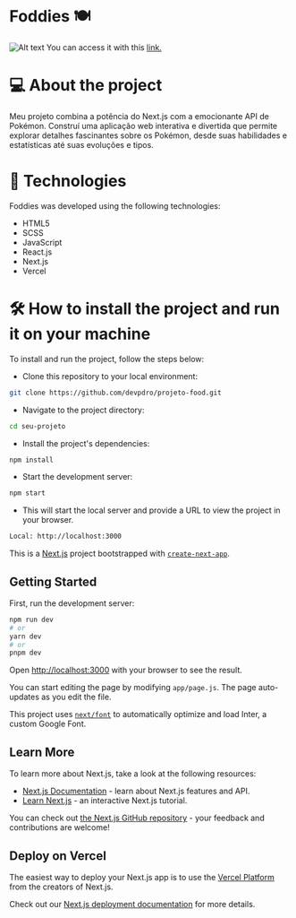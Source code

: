 # Foddies 🍽️
![Alt text](images/readme/post1.png)
You can access it with this [link.](https://projeto-food-two.vercel.app/)
# 💻 About the project 
Meu projeto combina a potência do Next.js com a emocionante API de Pokémon. Construí uma aplicação web interativa e divertida que permite explorar detalhes fascinantes sobre os Pokémon, desde suas habilidades e estatísticas até suas evoluções e tipos.
# 🚀 Technologies 
Foddies was developed using the following technologies:

- HTML5
- SCSS
- JavaScript
- React.js
- Next.js
- Vercel
# 🛠️ How to install the project and run it on your machine
To install and run the project, follow the steps below:

- Clone this repository to your local environment:
```bash
git clone https://github.com/devpdro/projeto-food.git
```
- Navigate to the project directory:
```bash
cd seu-projeto
```
- Install the project's dependencies:
```bash
npm install
```
- Start the development server:
```bash
npm start
```
- This will start the local server and provide a URL to view the project in your browser.
```bash
Local: http://localhost:3000
```
This is a [Next.js](https://nextjs.org/) project bootstrapped with [`create-next-app`](https://github.com/vercel/next.js/tree/canary/packages/create-next-app).

## Getting Started

First, run the development server:

```bash
npm run dev
# or
yarn dev
# or
pnpm dev
```

Open [http://localhost:3000](http://localhost:3000) with your browser to see the result.

You can start editing the page by modifying `app/page.js`. The page auto-updates as you edit the file.

This project uses [`next/font`](https://nextjs.org/docs/basic-features/font-optimization) to automatically optimize and load Inter, a custom Google Font.

## Learn More

To learn more about Next.js, take a look at the following resources:

- [Next.js Documentation](https://nextjs.org/docs) - learn about Next.js features and API.
- [Learn Next.js](https://nextjs.org/learn) - an interactive Next.js tutorial.

You can check out [the Next.js GitHub repository](https://github.com/vercel/next.js/) - your feedback and contributions are welcome!

## Deploy on Vercel

The easiest way to deploy your Next.js app is to use the [Vercel Platform](https://vercel.com/new?utm_medium=default-template&filter=next.js&utm_source=create-next-app&utm_campaign=create-next-app-readme) from the creators of Next.js.

Check out our [Next.js deployment documentation](https://nextjs.org/docs/deployment) for more details.
